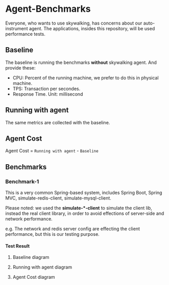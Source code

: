 # Agent-Benchmarks
Everyone, who wants to use skywalking, has concerns about our auto-instrument agent. The applications, insides this repository, will be used performance tests.

## Baseline
The baseline is running the benchmarks **without** skywalking agent. And provide these:
* CPU: Percent of the running machine, we prefer to do this in physical machine.
* TPS: Transaction per secondes.
* Response Time. Unit: millisecond

## Running with agent
The same metrics are collected with the baseline.

## Agent Cost
Agent Cost = `Running with agent` - `Baseline`


## Benchmarks
### Benchmark-1
This is a very common Spring-based system, includes Spring Boot, Spring MVC, simulate-redis-client, simulate-mysql-client.

Please noted: we used the **simulate-*-client** to simulate the client lib, instead the real client library, in order to avoid effections of server-side and network performance. 

e.g. The network and redis server config are effecting the client performance, but this is our testing purpose.

#### Test Result
1. Baseline diagram

2. Running with agent diagram

3. Agent Cost diagram
